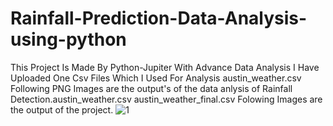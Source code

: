 # Rainfall-Prediction-Data-Analysis-using-python
This Project Is Made By Python-Jupiter With Advance Data Analysis I Have Uploaded One Csv Files Which I Used For Analysis austin_weather.csv Following PNG Images are the output's of the data anlysis of Rainfall Detection.austin_weather.csv austin_weather_final.csv Folowing Images are the output of the project.
![1](https://user-images.githubusercontent.com/130452818/231137619-1fce4077-6500-4dcd-b8f6-28c11af1050f.png)
